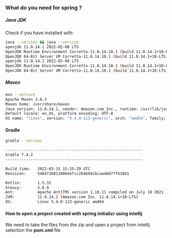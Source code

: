 ### What do you need for spring ?

##### Java JDK
Check if you have installed with:
```bash
java --version && java --version
openjdk 11.0.14.1 2022-02-08 LTS
OpenJDK Runtime Environment Corretto-11.0.14.10.1 (build 11.0.14.1+10-LTS)
OpenJDK 64-Bit Server VM Corretto-11.0.14.10.1 (build 11.0.14.1+10-LTS, mixed mode)
openjdk 11.0.14.1 2022-02-08 LTS
OpenJDK Runtime Environment Corretto-11.0.14.10.1 (build 11.0.14.1+10-LTS)
OpenJDK 64-Bit Server VM Corretto-11.0.14.10.1 (build 11.0.14.1+10-LTS, mixed mode)
```
##### Maven
```bash
mvn --version
Apache Maven 3.6.3
Maven home: /usr/share/maven
Java version: 11.0.14.1, vendor: Amazon.com Inc., runtime: /usr/lib/jvm/java-11-amazon-corretto
Default locale: en_US, platform encoding: UTF-8
OS name: "linux", version: "5.4.0-113-generic", arch: "amd64", family: "unix"
```
#### Gradle
```bash
gradle --version

------------------------------------------------------------
Gradle 7.4.2
------------------------------------------------------------

Build time:   2022-03-31 15:25:29 UTC
Revision:     540473b8118064efcc264694cbcaa4b677f61041

Kotlin:       1.5.31
Groovy:       3.0.9
Ant:          Apache Ant(TM) version 1.10.11 compiled on July 10 2021
JVM:          11.0.14.1 (Amazon.com Inc. 11.0.14.1+10-LTS)
OS:           Linux 5.4.0-113-generic amd64
```


#### How to open a project created with spring initializr using intellij

We need to take the files from the zip and open a project from intellij selection the **pom.xml** file

